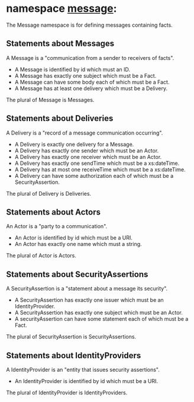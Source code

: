 # namespace [message](https://type.link.model.tools/ns/message/):

The Message namespace is for defining messages containing facts.

## Statements about Messages

A Message is a "communication from a sender to receivers of facts".

- A Message is identified by id which must an ID.
- A Message has exactly one subject which must be a Fact.
- A Message can have some body each of which must be a Fact.
- A Message has at least one delivery which must be a Delivery.

The plural of Message is Messages.

## Statements about Deliveries

A Delivery is a "record of a message communication occurring".

- A Delivery is exactly one delivery for a Message.
- A Delivery has exactly one sender which must be an Actor.
- A Delivery has exactly one receiver which must be an Actor.
- A Delivery has exactly one sendTime which must be a xs:dateTime.
- A Delivery has at most one receiveTime which must be a xs:dateTime.
- A Delivery can have some authorization each of which must be a SecurityAssertion.

The plural of Delivery is Deliveries.

## Statements about Actors

An Actor is a "party to a communication".

- An Actor is identified by id which must be a URI.
- An Actor has exactly one name which must a string.

The plural of Actor is Actors.

## Statements about SecurityAssertions

A SecurityAssertion is a "statement about a message its security".

- A SecurityAssertion has exactly one issuer which must be an IdentityProvider.
- A SecurityAssertion has exactly one subject which must be an Actor.
- A securityAssertion can have some statement each of which must be a Fact.

The plural of SecurityAssertion is SecurityAssertions.

## Statements about IdentityProviders

A IdentityProvider is an "entity that issues security assertions".

- An IdentityProvider is identified by id which must be a URI.

The plural of IdentityProvider is IdentityProviders.
